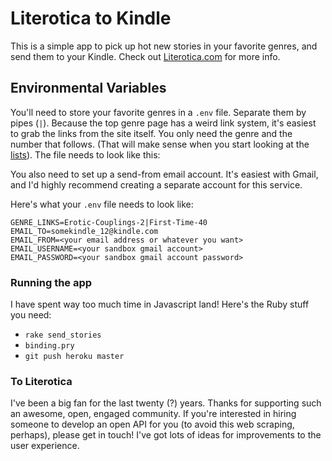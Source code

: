 # Literotica to Kindle

This is a simple app to pick up hot new stories in your favorite genres, and send them to your Kindle. Check out [Literotica.com](http://www.literotica.com) for more info.

## Environmental Variables
You'll need to store your favorite genres in a `.env` file. Separate them by pipes (`|`). Because the top genre page has a weird link system, it's easiest to grab the links from the site itself. You only need the genre and the number that follows. (That will make sense when you start looking at the [lists](https://www.literotica.com/top/)). The file needs to look like this:

You also need to set up a send-from email account. It's easiest with Gmail, and I'd highly recommend creating a separate account for this service.


Here's what your `.env` file needs to look like:
```
GENRE_LINKS=Erotic-Couplings-2|First-Time-40
EMAIL_TO=somekindle_12@kindle.com
EMAIL_FROM=<your email address or whatever you want>
EMAIL_USERNAME=<your sandbox gmail account>
EMAIL_PASSWORD=<your sandbox gmail account password>
```

### Running the app
I have spent way too much time in Javascript land! Here's the Ruby stuff you need:
* `rake send_stories`
* `binding.pry`
* `git push heroku master`


### To Literotica
I've been a big fan for the last twenty (?) years. Thanks for supporting such an awesome, open, engaged community. If you're interested in hiring someone to develop an open API for you (to avoid this web scraping, perhaps), please get in touch! I've got lots of ideas for improvements to the user experience.
